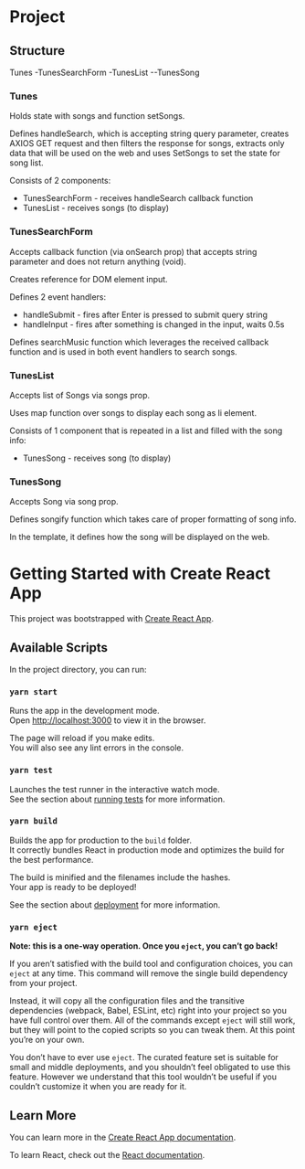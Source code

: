 # Project

## Structure

Tunes
-TunesSearchForm
-TunesList
--TunesSong

### Tunes 

Holds state with songs and function setSongs.

Defines handleSearch, which is accepting string query parameter, creates AXIOS GET request and then filters the response for songs, extracts only data that will be used on the web and uses SetSongs to set the state for song list.

Consists of 2 components:
- TunesSearchForm - receives handleSearch callback function
- TunesList - receives songs (to display)

### TunesSearchForm

Accepts callback function (via onSearch prop) that accepts string parameter and does not return anything (void).

Creates reference for DOM element input.

Defines 2 event handlers:
- handleSubmit - fires after Enter is pressed to submit query string
- handleInput - fires after something is changed in the input, waits 0.5s

Defines searchMusic function which leverages the received callback function and is used in both event handlers to search songs.

### TunesList

Accepts list of Songs via songs prop.

Uses map function over songs to display each song as li element. 

Consists of 1 component that is repeated in a list and filled with the song info:
- TunesSong - receives song (to display)

### TunesSong

Accepts Song via song prop.

Defines songify function which takes care of proper formatting of song info.

In the template, it defines how the song will be displayed on the web.

# Getting Started with Create React App

This project was bootstrapped with [Create React App](https://github.com/facebook/create-react-app).

## Available Scripts

In the project directory, you can run:

### `yarn start`

Runs the app in the development mode.\
Open [http://localhost:3000](http://localhost:3000) to view it in the browser.

The page will reload if you make edits.\
You will also see any lint errors in the console.

### `yarn test`

Launches the test runner in the interactive watch mode.\
See the section about [running tests](https://facebook.github.io/create-react-app/docs/running-tests) for more information.

### `yarn build`

Builds the app for production to the `build` folder.\
It correctly bundles React in production mode and optimizes the build for the best performance.

The build is minified and the filenames include the hashes.\
Your app is ready to be deployed!

See the section about [deployment](https://facebook.github.io/create-react-app/docs/deployment) for more information.

### `yarn eject`

**Note: this is a one-way operation. Once you `eject`, you can’t go back!**

If you aren’t satisfied with the build tool and configuration choices, you can `eject` at any time. This command will remove the single build dependency from your project.

Instead, it will copy all the configuration files and the transitive dependencies (webpack, Babel, ESLint, etc) right into your project so you have full control over them. All of the commands except `eject` will still work, but they will point to the copied scripts so you can tweak them. At this point you’re on your own.

You don’t have to ever use `eject`. The curated feature set is suitable for small and middle deployments, and you shouldn’t feel obligated to use this feature. However we understand that this tool wouldn’t be useful if you couldn’t customize it when you are ready for it.

## Learn More

You can learn more in the [Create React App documentation](https://facebook.github.io/create-react-app/docs/getting-started).

To learn React, check out the [React documentation](https://reactjs.org/).
